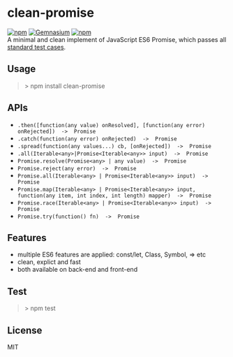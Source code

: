 # clean-promise
[![npm](https://img.shields.io/npm/v/npm.svg?maxAge=0)](https://www.npmjs.com/package/clean-promise)
[![Gemnasium](https://img.shields.io/gemnasium/mathiasbynens/he.svg?maxAge=2592000)](https://www.npmjs.com/package/clean-promise)
[![npm](https://img.shields.io/npm/l/express.svg?maxAge=2592000)](https://www.npmjs.com/package/clean-promise)        
A minimal and clean implement of JavaScript ES6 Promise, which passes all [standard test cases](https://github.com/promises-aplus/promises-tests).

## Usage
> \> npm install clean-promise        

## APIs
- ```.then([function(any value) onResolved], [function(any error) onRejected])  ->  Promise``` 
- ```.catch(function(any error) onRejected)  ->  Promise```
- ```.spread(function(any values...) cb, [onRejected])  ->  Promise```
- ```.all(Iterable<any>|Promise<Iterable<any>> input)  ->  Promise```
- ```Promise.resolve(Promise<any> | any value)  ->  Promise```
- ```Promise.reject(any error)  ->  Promise```
- ```Promise.all(Iterable<any> | Promise<Iterable<any>> input)  ->  Promise```
- ```Promise.map(Iterable<any> | Promise<Iterable<any>> input, function(any item, int index, int length) mapper)  ->  Promise```
- ```Promise.race(Iterable<any> | Promise<Iterable<any>> input)  ->  Promise```
- ```Promise.try(function() fn)  ->  Promise```

## Features
* multiple ES6 features are applied: const/let, Class, Symbol, => etc   
* clean, explict and fast
* both available on back-end and front-end

## Test
> \> npm test   

## License
MIT

